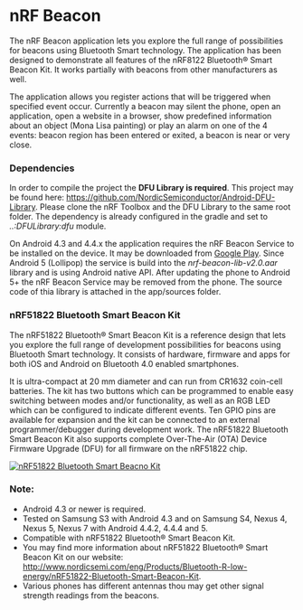 # nRF Beacon

The nRF Beacon application lets you explore the full range of possibilities for beacons using Bluetooth Smart technology. The application has been designed to demonstrate all features of the nRF8122 Bluetooth® Smart Beacon Kit. It works partially with beacons from other manufacturers as well.

The application allows you register actions that will be triggered when specified event occur. Currently a beacon may silent the phone, open an application, open a website in a browser, show predefined information about an object (Mona Lisa painting) or play an alarm on one of the 4 events: beacon region has been entered or exited, a beacon is near or very close.

### Dependencies

In order to compile the project the **DFU Library is required**. This project may be found here: https://github.com/NordicSemiconductor/Android-DFU-Library.
Please clone the nRF Toolbox and the DFU Library to the same root folder. The dependency is already configured in the gradle and set to *..:DFULibrary:dfu* module.

On Android 4.3 and 4.4.x the application requires the nRF Beacon Service to be installed on the device. It may be downloaded from [Google Play](https://play.google.com/store/apps/details?id=no.nordicsemi.android.beacon.service). Since Android 5 (Lollipop) the service is build into the *nrf-beacon-lib-v2.0.aar* library and is using Android native API. After updating the phone to Android 5+ the nRF Beacon Service may be removed from the phone. The source code of thia library is attached in the app/sources folder.

### nRF51822 Bluetooth Smart Beacon Kit

The nRF51822 Bluetooth® Smart Beacon Kit is a reference design that lets you explore the full range of development possibilities for beacons using Bluetooth Smart technology. It consists of hardware, firmware and apps for both iOS and Android on Bluetooth 4.0 enabled smartphones.

It is ultra-compact at 20 mm diameter and can run from CR1632 coin-cell batteries. The kit has two buttons which can be programmed to enable easy switching between modes and/or functionality, as well as an RGB LED which can be configured to indicate different events. Ten GPIO pins are available for expansion and the kit can be connected to an external programmer/debugger during development work. The nRF51822 Bluetooth Smart Beacon Kit also supports complete Over-The-Air (OTA) Device Firmware Upgrade (DFU) for all firmware on the nRF51822 chip.

[![nRF51822 Bluetooth Smart Beacno Kit](http://img.youtube.com/vi/Q5SpUnJTuk8/0.jpg)](http://youtu.be/Q5SpUnJTuk8)

### Note:

- Android 4.3 or newer is required.
- Tested on Samsung S3 with Android 4.3 and on Samsung S4, Nexus 4, Nexus 5, Nexus 7 with Android 4.4.2, 4.4.4 and 5.
- Compatible with nRF51822 Bluetooth® Smart Beacon Kit.
- You may find more information about nRF51822 Bluetooth® Smart Beacon Kit on our website: http://www.nordicsemi.com/eng/Products/Bluetooth-R-low-energy/nRF51822-Bluetooth-Smart-Beacon-Kit.
- Various phones has different antennas thou may get other signal strength readings from the beacons.